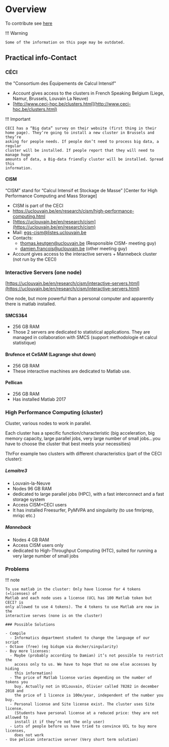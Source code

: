 # Overview

To contribute see [here](https://github.com/cpp-lln-lab/CPP_HPC/contributing) 

!!! Warning

    Some of the information on this page may be outdated.

## Practical info-Contact

### CÉCI

the "Consortium des Équipements de Calcul Intensif"

- Account gives access to the clusters in French Speaking Belgium (Liege, Namur,
  Brussels, Louvain La Neuve)
- [http://www.ceci-hpc.be/clusters.html](http://www.ceci-hpc.be/clusters.html)

!!! Important

    CECI has a “Big data” survey on their website (first thing in their
    home page). They’re going to install a new cluster in Brussels and they’re
    asking for people needs. If people don’t need to process big data, a regular
    cluster will be installed. If people report that they will need to manage huge
    amounts of data, a Big-data friendly cluster will be installed. Spread this
    information.

#### CISM

“CISM” stand for “Calcul Intensif et Stockage de Masse” [Center for High
Performance Computing and Mass Storage]

- CISM is part of the CECI
- https://uclouvain.be/en/research/cism/high-performance-computing.html
- [https://uclouvain.be/en/research/cism](https://uclouvain.be/en/research/cism)
- Mail: egs-cism@listes.uclouvain.be
- Contacts:
  - thomas.keutgen@uclouvain.be (Responsible CISM- meeting guy)
  - damien.francois@uclouvain.be (other meeting guy)
- Account gives access to the interactive servers + Mannebeck cluster (not run
  by the CECI)

### Interactive Servers (one node)

[https://uclouvain.be/en/research/cism/interactive-servers.html](https://uclouvain.be/en/research/cism/interactive-servers.html)

One node, but more powerful than a personal computer and apparently there is matlab installed.

#### SMCS3&4

- 256 GB RAM
- Those 2 servers are dedicated to statistical applications. They are managed in
  collaboration with SMCS (support methodologie et calcul statistique)

#### Brufence et CeSAM (Lagrange shut down)

- 256 GB RAM
- These interactive machines are dedicated to Matlab use.

#### Pellican

- 256 GB RAM
- Has installed Matlab 2017

### High Performance Computing (cluster)

Cluster, various nodes to work in parallel.

Each cluster has a specific function/characteristic (big acceleration, big
memory capacity, large parallel jobs, very large number of small jobs…you have
to choose the cluster that best meets your necessities)

ThrFor example two clusters with different characteristics (part of the CECI cluster):

##### Lemaitre3

- Louvain-la-Neuve
- Nodes 96 GB RAM
- dedicated to large parallel jobs (HPC), with a fast interconnect and a fast
  storage system
- Access CISM+CECI users
- It has installed Freesurfer, PyMVPA and singularity (to use fmriprep, mriqc etc.)

##### Manneback

- Nodes 4 GB RAM
- Access CISM users only
- dedicated to High-Throughput Computing (HTC), suited for running a very large
  number of small jobs

### Problems

!!! note

    To use matlab in the cluster: Only have license for 4 tokens (=licenses) of
    Matlab and each node uses a license (UCL has 100 Matlab token but CECI? is
    only allowed to use 4 tokens). The 4 tokens to use Matlab are now in the
    interactive serves (none is on the cluster)

    ### Possible Solutions

    - Compile
      - Informatics department student to change the language of our script
    - Octave (free) (eg bidspm via docker/singularity)
    - Buy more licenses:
      - Maybe (probably according to Damian) it’s not possible to restrict the
        access only to us. We have to hope that no one else accesses by hiding
        this information)
      - The price of Matlab license varies depending on the number of tokens you
        buy. Actually not in UCLouvain, Olivier called 78282 in december 2018 and
        the price of 1 licence is 100e/year, independent of the number you buy.
      - Personal license and Site license exist. The cluster uses Site license.
        (Students have personal license at a reduced price: they are not allowed to
        install it if they’re not the only user)
      - Lots of people before us have tried to convince UCL to buy more licenses,
        does not work
    - Use pelican interactive server (Very short term solution)

